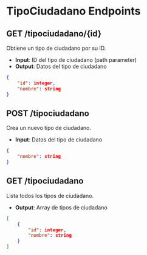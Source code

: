 # TipoCiudadano Endpoints

## GET /tipociudadano/{id}
Obtiene un tipo de ciudadano por su ID.
- **Input**: ID del tipo de ciudadano (path parameter)
- **Output**: Datos del tipo de ciudadano
```json
{
    "id": integer,
    "nombre": string
}
```

## POST /tipociudadano
Crea un nuevo tipo de ciudadano.
- **Input**: Datos del tipo de ciudadano
```json
{
    "nombre": string
}
```

## GET /tipociudadano
Lista todos los tipos de ciudadano.
- **Output**: Array de tipos de ciudadano
```json
[
    {
        "id": integer,
        "nombre": string
    }
]
```
